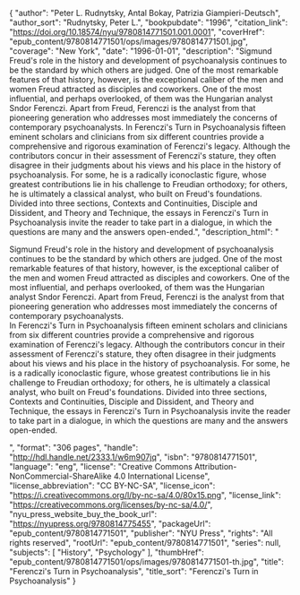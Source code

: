 {
  "author": "Peter L. Rudnytsky, Antal Bokay, Patrizia Giampieri-Deutsch",
  "author_sort": "Rudnytsky, Peter L.",
  "bookpubdate": "1996",
  "citation_link": "https://doi.org/10.18574/nyu/9780814771501.001.0001",
  "coverHref": "epub_content/9780814771501/ops/images/9780814771501.jpg",
  "coverage": "New York",
  "date": "1996-01-01",
  "description": "Sigmund Freud's role in the history and development of psychoanalysis continues to be the standard by which others are judged. One of the most remarkable features of that history, however, is the exceptional caliber of the men and women Freud attracted as disciples and coworkers. One of the most influential, and perhaps overlooked, of them was the Hungarian analyst Sndor Ferenczi. Apart from Freud, Ferenczi is the analyst from that pioneering generation who addresses most immediately the concerns of contemporary psychoanalysts. In Ferenczi's Turn in Psychoanalysis fifteen eminent scholars and clinicians from six different countries provide a comprehensive and rigorous examination of Ferenczi's legacy. Although the contributors concur in their assessment of Ferenczi's stature, they often disagree in their judgments about his views and his place in the history of psychoanalysis. For some, he is a radically iconoclastic figure, whose greatest contributions lie in his challenge to Freudian orthodoxy; for others, he is ultimately a classical analyst, who built on Freud's foundations. Divided into three sections, Contexts and Continuities, Disciple and Dissident, and Theory and Technique, the essays in Ferenczi's Turn in Psychoanalysis invite the reader to take part in a dialogue, in which the questions are many and the answers open-ended.",
  "description_html": "<p>Sigmund Freud's role in the history and development of psychoanalysis continues to be the standard by which others are judged. One of the most remarkable features of that history, however, is the exceptional caliber of the men and women Freud attracted as disciples and coworkers. One of the most influential, and perhaps overlooked, of them was the Hungarian analyst Sndor Ferenczi. Apart from Freud, Ferenczi is the analyst from that pioneering generation who addresses most immediately the concerns of contemporary psychoanalysts.<br> In Ferenczi's Turn in Psychoanalysis fifteen eminent scholars and clinicians from six different countries provide a comprehensive and rigorous examination of Ferenczi's legacy. Although the contributors concur in their assessment of Ferenczi's stature, they often disagree in their judgments about his views and his place in the history of psychoanalysis. For some, he is a radically iconoclastic figure, whose greatest contributions lie in his challenge to Freudian orthodoxy; for others, he is ultimately a classical analyst, who built on Freud's foundations. Divided into three sections, Contexts and Continuities, Disciple and Dissident, and Theory and Technique, the essays in Ferenczi's Turn in Psychoanalysis invite the reader to take part in a dialogue, in which the questions are many and the answers open-ended.</p>",
  "format": "306 pages",
  "handle": "http://hdl.handle.net/2333.1/w6m907jq",
  "isbn": "9780814771501",
  "language": "eng",
  "license": "Creative Commons Attribution-NonCommercial-ShareAlike 4.0 International License",
  "license_abbreviation": "CC BY-NC-SA",
  "license_icon": "https://i.creativecommons.org/l/by-nc-sa/4.0/80x15.png",
  "license_link": "https://creativecommons.org/licenses/by-nc-sa/4.0/",
  "nyu_press_website_buy_the_book_url": "https://nyupress.org/9780814775455",
  "packageUrl": "epub_content/9780814771501",
  "publisher": "NYU Press",
  "rights": "All rights reserved",
  "rootUrl": "epub_content/9780814771501",
  "series": null,
  "subjects": [
    "History",
    "Psychology"
  ],
  "thumbHref": "epub_content/9780814771501/ops/images/9780814771501-th.jpg",
  "title": "Ferenczi's Turn in Psychoanalysis",
  "title_sort": "Ferenczi's Turn in Psychoanalysis"
}
